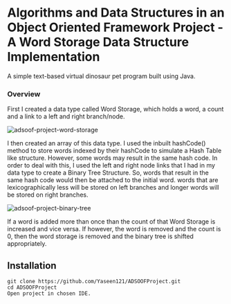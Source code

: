 # Algorithms and Data Structures in an Object Oriented Framework Project - A Word Storage Data Structure Implementation 

A simple text-based virtual dinosaur pet program built using Java.

### Overview

First I created a data type called Word Storage, which holds a word, a count and a link to a left and right branch/node. 

![adsoof-project-word-storage](https://i.imgur.com/DEArZM4.png)

I then created an array of this data type. I used the inbuilt hashCode() method to store words indexed by their hashCode to simulate a Hash Table like structure. However, some words may result in the same hash code. In order to deal with this, I used the left and right node links that I had in my data type to create a Binary Tree Structure. So, words that result in the same hash code would then be attached to the initial word. words that are lexicographically less will be stored on left branches and longer words will be stored on right branches. 

![adsoof-project-binary-tree](https://i.imgur.com/QTUL2X8.png)

If a word is added more than once than the count of that Word Storage is increased and vice versa. If however, the word is removed and the count is 0, then the word storage is removed and the binary tree is shifted appropriately. 

## Installation

```
git clone https://github.com/Yaseen121/ADSOOFProject.git
cd ADSOOFProject
Open project in chosen IDE.
```
